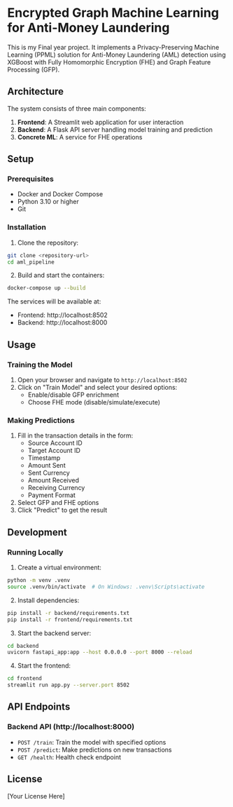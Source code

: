 # Encrypted Graph Machine Learning for Anti-Money Laundering

This is my Final year project. It implements a Privacy-Preserving Machine Learning (PPML) solution for Anti-Money Laundering (AML) detection using XGBoost with Fully Homomorphic Encryption (FHE) and Graph Feature Processing (GFP).

## Architecture

The system consists of three main components:

1. **Frontend**: A Streamlit web application for user interaction
2. **Backend**: A Flask API server handling model training and prediction
3. **Concrete ML**: A service for FHE operations

## Setup

### Prerequisites

- Docker and Docker Compose
- Python 3.10 or higher
- Git

### Installation

1. Clone the repository:
```bash
git clone <repository-url>
cd aml_pipeline
```

2. Build and start the containers:
```bash
docker-compose up --build
```

The services will be available at:
- Frontend: http://localhost:8502
- Backend: http://localhost:8000

## Usage

### Training the Model

1. Open your browser and navigate to `http://localhost:8502`
2. Click on "Train Model" and select your desired options:
   - Enable/disable GFP enrichment
   - Choose FHE mode (disable/simulate/execute)

### Making Predictions

1. Fill in the transaction details in the form:
   - Source Account ID
   - Target Account ID
   - Timestamp
   - Amount Sent
   - Sent Currency
   - Amount Received
   - Receiving Currency
   - Payment Format
2. Select GFP and FHE options
3. Click "Predict" to get the result

## Development

### Running Locally

1. Create a virtual environment:
```bash
python -m venv .venv
source .venv/bin/activate  # On Windows: .venv\Scripts\activate
```

2. Install dependencies:
```bash
pip install -r backend/requirements.txt
pip install -r frontend/requirements.txt
```

3. Start the backend server:
```bash
cd backend
uvicorn fastapi_app:app --host 0.0.0.0 --port 8000 --reload
```

4. Start the frontend:
```bash
cd frontend
streamlit run app.py --server.port 8502
```

## API Endpoints

### Backend API (http://localhost:8000)

- `POST /train`: Train the model with specified options
- `POST /predict`: Make predictions on new transactions
- `GET /health`: Health check endpoint

## License

[Your License Here]
